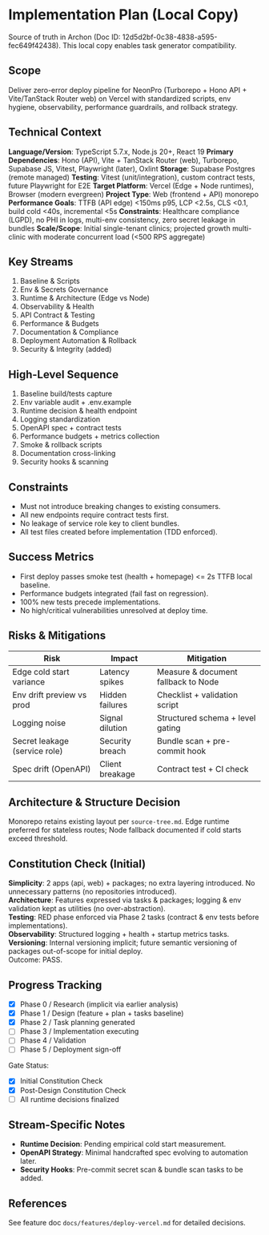 # Implementation Plan (Local Copy)

Source of truth in Archon (Doc ID: 12d5d2bf-0c38-4838-a595-fec649f42438). This local copy enables task generator compatibility.

## Scope

Deliver zero-error deploy pipeline for NeonPro (Turborepo + Hono API + Vite/TanStack Router web) on Vercel with standardized scripts, env hygiene, observability, performance guardrails, and rollback strategy.

## Technical Context

**Language/Version**: TypeScript 5.7.x, Node.js 20+, React 19
**Primary Dependencies**: Hono (API), Vite + TanStack Router (web), Turborepo, Supabase JS, Vitest, Playwright (later), Oxlint
**Storage**: Supabase Postgres (remote managed)
**Testing**: Vitest (unit/integration), custom contract tests, future Playwright for E2E
**Target Platform**: Vercel (Edge + Node runtimes), Browser (modern evergreen)
**Project Type**: Web (frontend + API) monorepo
**Performance Goals**: TTFB (API edge) <150ms p95, LCP <2.5s, CLS <0.1, build cold <40s, incremental <5s
**Constraints**: Healthcare compliance (LGPD), no PHI in logs, multi-env consistency, zero secret leakage in bundles
**Scale/Scope**: Initial single-tenant clinics; projected growth multi-clinic with moderate concurrent load (<500 RPS aggregate)

## Key Streams

1. Baseline & Scripts
2. Env & Secrets Governance
3. Runtime & Architecture (Edge vs Node)
4. Observability & Health
5. API Contract & Testing
6. Performance & Budgets
7. Documentation & Compliance
8. Deployment Automation & Rollback
9. Security & Integrity (added)

## High-Level Sequence

1. Baseline build/tests capture
2. Env variable audit + .env.example
3. Runtime decision & health endpoint
4. Logging standardization
5. OpenAPI spec + contract tests
6. Performance budgets + metrics collection
7. Smoke & rollback scripts
8. Documentation cross-linking
9. Security hooks & scanning

## Constraints

- Must not introduce breaking changes to existing consumers.
- All new endpoints require contract tests first.
- No leakage of service role key to client bundles.
- All test files created before implementation (TDD enforced).

## Success Metrics

- First deploy passes smoke test (health + homepage) <= 2s TTFB local baseline.
- Performance budgets integrated (fail fast on regression).
- 100% new tests precede implementations.
- No high/critical vulnerabilities unresolved at deploy time.

## Risks & Mitigations

| Risk                          | Impact          | Mitigation                          |
| ----------------------------- | --------------- | ----------------------------------- |
| Edge cold start variance      | Latency spikes  | Measure & document fallback to Node |
| Env drift preview vs prod     | Hidden failures | Checklist + validation script       |
| Logging noise                 | Signal dilution | Structured schema + level gating    |
| Secret leakage (service role) | Security breach | Bundle scan + pre-commit hook       |
| Spec drift (OpenAPI)          | Client breakage | Contract test + CI check            |

## Architecture & Structure Decision

Monorepo retains existing layout per `source-tree.md`. Edge runtime preferred for stateless routes; Node fallback documented if cold starts exceed threshold.

## Constitution Check (Initial)

**Simplicity**: 2 apps (api, web) + packages; no extra layering introduced. No unnecessary patterns (no repositories introduced).\
**Architecture**: Features expressed via tasks & packages; logging & env validation kept as utilities (no over-abstraction).\
**Testing**: RED phase enforced via Phase 2 tasks (contract & env tests before implementations).\
**Observability**: Structured logging + health + startup metrics tasks.\
**Versioning**: Internal versioning implicit; future semantic versioning of packages out-of-scope for initial deploy.\
Outcome: PASS.

## Progress Tracking

- [x] Phase 0 / Research (implicit via earlier analysis)
- [x] Phase 1 / Design (feature + plan + tasks baseline)
- [x] Phase 2 / Task planning generated
- [ ] Phase 3 / Implementation executing
- [ ] Phase 4 / Validation
- [ ] Phase 5 / Deployment sign-off

Gate Status:

- [x] Initial Constitution Check
- [x] Post-Design Constitution Check
- [ ] All runtime decisions finalized

## Stream-Specific Notes

- **Runtime Decision**: Pending empirical cold start measurement.
- **OpenAPI Strategy**: Minimal handcrafted spec evolving to automation later.
- **Security Hooks**: Pre-commit secret scan & bundle scan tasks to be added.

## References

See feature doc `docs/features/deploy-vercel.md` for detailed decisions.
